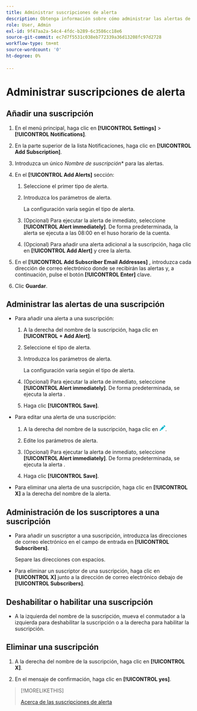 ```yaml
---
title: Administrar suscripciones de alerta
description: Obtenga información sobre cómo administrar las alertas de correo electrónico automáticas.
role: User, Admin
exl-id: 9f47aa2a-54c4-4fdc-b289-6c3586cc18e6
source-git-commit: ec7d7f5531c038eb772339a36d13208fc97d2728
workflow-type: tm+mt
source-wordcount: '0'
ht-degree: 0%

---
```


# Administrar suscripciones de alerta

## Añadir una suscripción

1. En el menú principal, haga clic en **[!UICONTROL Settings]** > **[!UICONTROL Notifications]**.

1. En la parte superior de la lista Notificaciones, haga clic en **[!UICONTROL Add Subscription]**.

1. Introduzca un único *Nombre de suscripción** para las alertas.

1. En el **[!UICONTROL Add Alerts]** sección:

   1. Seleccione el primer tipo de alerta.

   1. Introduzca los parámetros de alerta.

      La configuración varía según el tipo de alerta.

   1. (Opcional) Para ejecutar la alerta de inmediato, seleccione **[!UICONTROL Alert immediately]**. De forma predeterminada, la alerta se ejecuta a las 08:00 en el huso horario de la cuenta.

   1. (Opcional) Para añadir una alerta adicional a la suscripción, haga clic en **[!UICONTROL Add Alert]** y cree la alerta.

1. En el **[!UICONTROL Add Subscriber Email Addresses]** , introduzca cada dirección de correo electrónico donde se recibirán las alertas y, a continuación, pulse el botón **[!UICONTROL Enter]** clave.

1. Clic **Guardar**.

## Administrar las alertas de una suscripción

* Para añadir una alerta a una suscripción:

   1. A la derecha del nombre de la suscripción, haga clic en **[!UICONTROL + Add Alert]**.

   1. Seleccione el tipo de alerta.

   1. Introduzca los parámetros de alerta.

      La configuración varía según el tipo de alerta.

   1. (Opcional) Para ejecutar la alerta de inmediato, seleccione **[!UICONTROL Alert immediately]**. De forma predeterminada, se ejecuta la alerta <!-- at what time? -->.

   1. Haga clic **[!UICONTROL Save]**.

* Para editar una alerta de una suscripción:

   1. A la derecha del nombre de la suscripción, haga clic en ![Editar](/help/dsp/assets/edit.png).

   1. Edite los parámetros de alerta.

   1. (Opcional) Para ejecutar la alerta de inmediato, seleccione **[!UICONTROL Alert immediately]**. De forma predeterminada, se ejecuta la alerta <!-- at what time? -->.

   1. Haga clic **[!UICONTROL Save]**.

* Para eliminar una alerta de una suscripción, haga clic en **[!UICONTROL X]** a la derecha del nombre de la alerta.

## Administración de los suscriptores a una suscripción

* Para añadir un suscriptor a una suscripción, introduzca las direcciones de correo electrónico en el campo de entrada en **[!UICONTROL Subscribers]**.

  Separe las direcciones con espacios.

* Para eliminar un suscriptor de una suscripción, haga clic en **[!UICONTROL X]** junto a la dirección de correo electrónico debajo de **[!UICONTROL Subscribers]**.

## Deshabilitar o habilitar una suscripción

* A la izquierda del nombre de la suscripción, mueva el conmutador a la izquierda para deshabilitar la suscripción o a la derecha para habilitar la suscripción.

## Eliminar una suscripción

1. A la derecha del nombre de la suscripción, haga clic en **[!UICONTROL X]**.

1. En el mensaje de confirmación, haga clic en **[!UICONTROL yes]**.

>[!MORELIKETHIS]
>
>[Acerca de las suscripciones de alerta](alerts-about.md)
